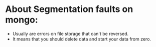 # About Segmentation faults on mongo:

- Usually are errors on file storage that can't be reversed.
- It means that you should delete data and start your data from zero.
